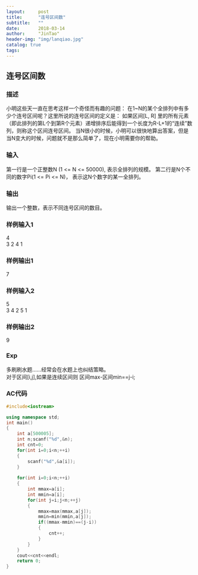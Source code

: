 ```yaml
---
layout:     post
title:      "连号区间数"
subtitle:   ""
date:       2018-03-14
author:     "JinTao"
header-img: "img/lanqiao.jpg"
catalog: true
tags:
---
```


## 连号区间数

### 描述
小明这些天一直在思考这样一个奇怪而有趣的问题：
在1~N的某个全排列中有多少个连号区间呢？这里所说的连号区间的定义是：
如果区间[L, R] 里的所有元素（即此排列的第L个到第R个元素）递增排序后能得到一个长度为R-L+1的“连续”数列，则称这个区间连号区间。
当N很小的时候，小明可以很快地算出答案，但是当N变大的时候，问题就不是那么简单了，现在小明需要你的帮助。
### 输入
第一行是一个正整数N (1 <= N <= 50000), 表示全排列的规模。
第二行是N个不同的数字Pi(1 <= Pi <= N)， 表示这N个数字的某一全排列。
### 输出
输出一个整数，表示不同连号区间的数目。
### 样例输入1 
4<br>
3 2 4 1

### 样例输出1 
7
### 样例输入2
5<br>
3 4 2 5 1
### 样例输出2
9

### Exp
多刷刷水题……经常会在水题上也纠结策略。<br>
对于区间[i,j],如果是连续区间则 区间max-区间min==j-i;

### AC代码
``` cpp
#include<iostream>

using namespace std;
int main()
{
	int a[500005];
	int n;scanf("%d",&n);
	int cnt=0;
	for(int i=0;i<n;++i)
	{
		scanf("%d",&a[i]);
	}
	
	for(int i=0;i<n;++i)
	{
		int mmax=a[i];
		int mmin=a[i];
		for(int j=i;j<n;++j)
		{
			mmax=max(mmax,a[j]);
			mmin=min(mmin,a[j]);
			if((mmax-mmin)==(j-i))
			{
				cnt++;
			}
		}
	}
	cout<<cnt<<endl;
	return 0;
}
```

